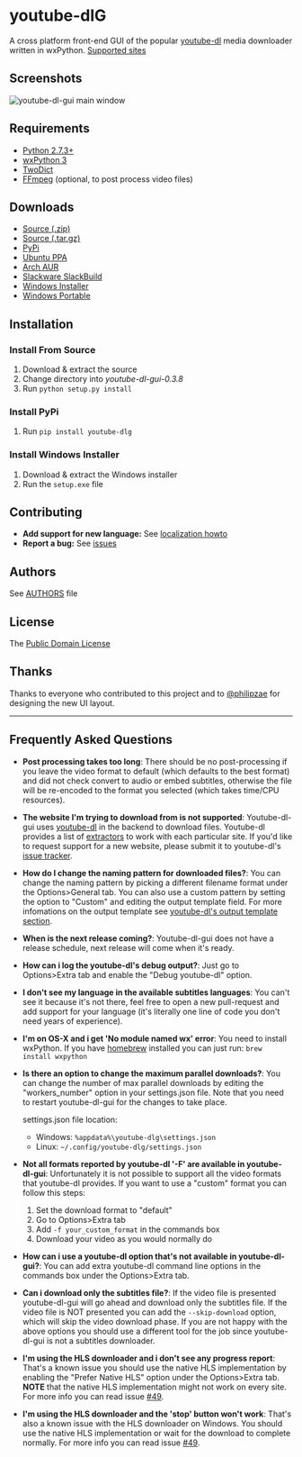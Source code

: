 # youtube-dlG
A cross platform front-end GUI of the popular [youtube-dl](https://rg3.github.io/youtube-dl/) media downloader written in wxPython. [Supported sites](https://rg3.github.io/youtube-dl/supportedsites.html)

## Screenshots
![youtube-dl-gui main window](https://i.imgur.com/tMTtgPt.png)

## Requirements
* [Python 2.7.3+](https://www.python.org/downloads)
* [wxPython 3](https://wxpython.org/download.php)
* [TwoDict](https://pypi.python.org/pypi/twodict)
* [FFmpeg](https://ffmpeg.org/download.html) (optional, to post process video files)

## Downloads
* [Source (.zip)](https://github.com/MrS0m30n3/youtube-dl-gui/archive/0.3.8.zip)
* [Source (.tar.gz)](https://github.com/MrS0m30n3/youtube-dl-gui/archive/0.3.8.tar.gz)
* [PyPi](https://pypi.python.org/pypi/youtube-dlg/0.3.8)
* [Ubuntu PPA](http://ppa.launchpad.net/nilarimogard/webupd8/ubuntu/pool/main/y/youtube-dlg/)
* [Arch AUR](https://aur.archlinux.org/packages/youtube-dl-gui-git/)
* [Slackware SlackBuild](https://slackbuilds.org/repository/14.2/network/youtube-dl-gui/)
* [Windows Installer](https://github.com/MrS0m30n3/youtube-dl-gui/releases/download/0.3.8/youtube-dl-gui-0.3.8-win-setup.zip)
* [Windows Portable](https://github.com/MrS0m30n3/youtube-dl-gui/releases/download/0.3.8/youtube-dl-gui-0.3.8-win-portable.zip)

## Installation

### Install From Source
1. Download & extract the source
2. Change directory into *youtube-dl-gui-0.3.8*
3. Run `python setup.py install`

### Install PyPi
1. Run `pip install youtube-dlg`

### Install Windows Installer
1. Download & extract the Windows installer
2. Run the `setup.exe` file

## Contributing
* **Add support for new language:** See [localization howto](docs/localization_howto.md)
* **Report a bug:** See [issues](https://github.com/MrS0m30n3/youtube-dl-gui/issues)

## Authors
See [AUTHORS](AUTHORS) file
      
## License
The [Public Domain License](LICENSE)

## Thanks
Thanks to everyone who contributed to this project and to [@philipzae](https://github.com/philipzae) for designing the new UI layout.

---

## Frequently Asked Questions

 * **Post processing takes too long**: There should be no post-processing if you leave the video format to default (which defaults to the best format) and did not check convert to audio or embed subtitles, otherwise the file will be re-encoded to the format you selected (which takes time/CPU resources).
 
 * **The website I'm trying to download from is not supported**: Youtube-dl-gui uses [youtube-dl](https://github.com/rg3/youtube-dl) in the backend to download files. Youtube-dl provides a list of [extractors](https://github.com/rg3/youtube-dl/tree/master/youtube_dl/extractor) to work with each particular site. If you'd like to request support for a new website, please submit it to youtube-dl's [issue tracker](https://github.com/rg3/youtube-dl/issues).
 
 * **How do I change the naming pattern for downloaded files?**: You can change the naming pattern by picking a different filename format under the Options>General tab. You can also use a custom pattern by setting the option to "Custom" and editing the output template field. For more infomations on the output template see [youtube-dl's output template section](https://github.com/rg3/youtube-dl/blob/master/README.md#output-template).
 
 * **When is the next release coming?**: Youtube-dl-gui does not have a release schedule, next release will come when it's ready.
 
 * **How can i log the youtube-dl's debug output?**: Just go to Options>Extra tab and enable the "Debug youtube-dl" option.
 
 * **I don't see my language in the available subtitles languages**: You can't see it because it's not there, feel free to open a new pull-request and add support for your language (it's literally one line of code you don't need years of experience).
 
 * **I'm on OS-X and i get 'No module named wx' error**: You need to install wxPython. If you have [homebrew](https://brew.sh/) installed you can just run: `brew install wxpython`
 
 * **Is there an option to change the maximum parallel downloads?**: You can change the number of max parallel downloads by editing the "workers_number" option in your settings.json file. Note that you need to restart youtube-dl-gui for the changes to take place.
 
      settings.json file location:
      * Windows: `%appdata%\youtube-dlg\settings.json`
      * Linux: `~/.config/youtube-dlg/settings.json`
 
 * **Not all formats reported by youtube-dl '-F' are available in youtube-dl-gui**: Unfortunately it is not possible to support all the video formats that youtube-dl provides. If you want to use a "custom" format you can follow this steps:
 
   1. Set the download format to "default"
   2. Go to Options>Extra tab
   3. Add `-f your_custom_format` in the commands box
   4. Download your video as you would normally do
   
 * **How can i use a youtube-dl option that's not available in youtube-dl-gui?**: You can add extra youtube-dl command line options in the commands box under the Options>Extra tab.
 
 * **Can i download only the subtitles file?**: If the video file is presented youtube-dl-gui will go ahead and download only the subtitles file. If the video file is NOT presented you can add the `--skip-download` option, which will skip the video download phase. If you are not happy with the above options you should use a different tool for the job since youtube-dl-gui is not a subtitles downloader.
 
 * **I'm using the HLS downloader and i don't see any progress report**: That's a known issue you should use the native HLS implementation by enabling the "Prefer Native HLS" option under the Options>Extra tab. **NOTE** that the native HLS implementation might not work on every site. For more info you can read issue [#49](https://github.com/MrS0m30n3/youtube-dl-gui/issues/49).
 
 * **I'm using the HLS downloader and the 'stop' button won't work**: That's also a known issue with the HLS downloader on Windows. You should use the native HLS implementation or wait for the download to complete normally. For more info you can read issue [#49](https://github.com/MrS0m30n3/youtube-dl-gui/issues/49).
